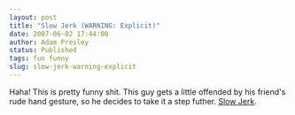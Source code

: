 ```yaml
---
layout: post
title: "Slow Jerk (WARNING: Explicit)"
date: 2007-06-02 17:44:00
author: Adam Presley
status: Published
tags: fun funny
slug: slow-jerk-warning-explicit
---
```


Haha! This is pretty funny shit. This guy gets a little offended by his
friend's rude hand gesture, so he decides to take it a step futher.
[Slow Jerk](http://www.youtube.com/watch?v=enUAQEPePqo).
